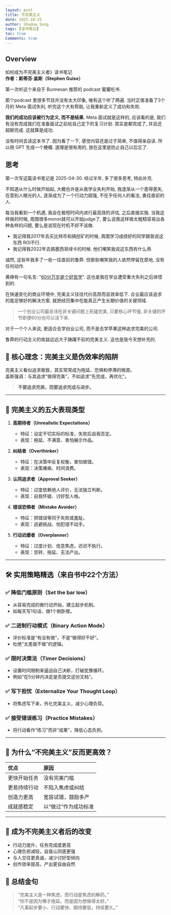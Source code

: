 ```yaml
---
layout: post
title: 不完美主义
date: 2025-10-25
author: Shadow Song
tags: [读书笔记]
toc: true
Comments: true
---
```



## Overview

如何成为不完美主义者》读书笔记  
**作者：斯蒂芬·盖斯（Stephen Guise）**

第一次听这个来自于 Bunnesan 推荐的 podcast 蜜獾吃书. 

那个podcast 里很多节目并没有太大印象, 唯有这个听了两遍. 当时正值准备了3个月的 Meta 面试失利, 听完这个大有帮助, 让我重新定义了成功和失败. 

**我们的成功应该被行为定义, 而不是结果.** Meta 面试就是这样的, 应该看的是, 我们有没有完成我们在准备面试之前给自己定下的复习计划. 其实是都完成了, 并且还超额完成. 这就算是成功. 

没有时间去读这本书了.  因为看了一下, 感觉内容还是过于简单, 不值得亲自读. 所以用 GPT 生成一个梗概. 道理是很有用的, 放在这里是防止自己以后忘了. 


## 思考

第一次写这篇读书笔记是 2025-04-30. 经过半年, 多了很多思考, 特此补充. 

不知道从什么时候开始起, 大概也许是从我学业失利开始, 我逐渐从一个患得患失, 在意别人眼光的人, 逐渐成为了一个行动力超强, 不在乎任何人的看法, 勇往直前的人. 

每当我看到一个机遇, 我会在极短时间内进行最高效的评估, 之后直接实施. 当我这样做的时候, 周围很多moron就可以开始judge了, 要么说我这样做太粗糙容易出各种各样的问题, 要么是说现在时机不好不该做. 

- 我记得我2017年去买比特币和搞挖矿的时候, 周围学习成绩好的同学跟我说这东西 ROI不行. 
- 我记得我2022年去搞墨西哥绿卡的时候. 他们嘲笑我说这东西有什么用. 

诚然, 这些年我多了一些一往直前的鲁莽. 但那些嘲笑我的人依然停留在原地, 没有任何动作. 

黄峥有一句名言: "[60分万岁是个好哲学](https://www.sohu.com/a/441203070_350699)". 这也是我在学业遭受重大失利之后体悟到的. 

在快速变化的商业环境中, 完美主义往往代价高昂而且效率低下. 企业最应该追求的是足够好的解决方案. 就把经历集中在能真正产生长期价值的关键领域. 

> 一个创业公司最忌讳在非关键问题上死磕完美, 只要核心环节强, 非关键的环节即便60分也可以活下来. 

对于一个个人来说, 更适合去学创业公司, 而不是去学苹果这种追求完美的公司. 

鲁莽的行动主义的收益远远大于踌躇不前的完美主义. 这也是我今天想补充的. 


## 📘 核心理念：完美主义是伪效率的陷阱

完美主义看似追求极致，其实常常成为拖延、恐惧和停滞的根源。  
盖斯强调：与其追求“做得完美”，不如追求“先完成、再优化”。

> **不要追求完美，而要追求完成与进步。**

---

## 🧩 完美主义的五大表现类型

1. **高期待者（Unrealistic Expectations）**  
   - 特征：设定不切实际的标准，失败后自我否定。
   - 表现：拖延、不满意、害怕展示作品。

2. **纠结者（Overthinker）**  
   - 特征：在决策中反复权衡，害怕做错。
   - 表现：决策瘫痪、时间浪费。

3. **认同追求者（Approval Seeker）**  
   - 特征：过度依赖他人评价，无法独立判断。
   - 表现：自我怀疑、讨好型人格。

4. **错误恐惧者（Mistake Avoider）**  
   - 特征：把错误等同于失败或羞耻。
   - 表现：逃避挑战、怕犯错不动手。

5. **行动迟缓者（Overplanner）**  
   - 特征：过度计划、信息焦虑，迟迟不执行。
   - 表现：空转、拖延、无法产出。

---

## 🛠️ 实用策略精选（来自书中22个方法）

### ✅ 降低门槛原则（Set the bar low）
- 从容易完成的微行动开始，建立起步机制。
- 如每天写1句话、做1个俯卧撑。

### ✅ 二进制行动模式（Binary Action Mode）
- 评价标准是“有没有做”，不是“做得好不好”。
- 杜绝“太差就不做”的逻辑。

### ✅ 限时决策法（Timer Decisions）
- 设置时间限制来逼迫自己决断，打破犹豫循环。
- 例如“在5分钟内决定是否提交这份文档”。

### ✅ 写下担忧（Externalize Your Thought Loop）
- 将焦虑写下来，外化完美主义，减少心理负荷。

### ✅ 接受错误练习（Practice Mistakes）
- 将行动看作“练习”而非“成果”，降低心态负担。

---

## 🎯 为什么“不完美主义”反而更高效？

| 优点 | 原因 |
|:---|:---|
| 更快开始任务 | 没有完美门槛 |
| 更易持续行动 | 不陷入焦虑或纠结 |
| 创造力更高 | 宽容试错，鼓励多产 |
| 成就感稳定 | 以“做过”作为成功标准 |

---

## 🌱 成为不完美主义者后的改变

- 行动力提升，任务完成度更高  
- 心理负担减轻，自我认同感更强  
- 与人交往更真诚，减少讨好型倾向  
- 创作效率提高，产出更自由自然


## 🧠 总结金句

> “完美主义是一种焦虑，而行动是焦虑的解药。”  
> “你不是因为懒才拖延，而是因为想做得太好。”  
> “凡事起步要小、行动要快、期待要低，持续要久。”



